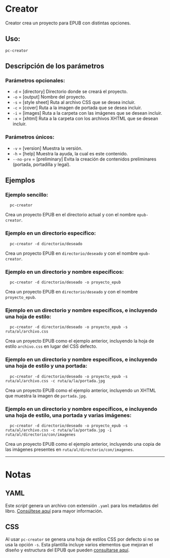 # Creator

Creator crea un proyecto para EPUB con distintas opciones.

## Uso:

  ```
  pc-creator
  ```

## Descripción de los parámetros

### Parámetros opcionales:

* `-d` = [directory] Directorio donde se creará el proyecto.
* `-o` = [output] Nombre del proyecto.
* `-s` = [style sheet] Ruta al archivo CSS que se desea incluir.
* `-c` = [cover] Ruta a la imagen de portada que se desea incluir.
* `-i` = [images] Ruta a la carpeta con las imágenes que se desean incluir.
* `-x` = [xhtml] Ruta a la carpeta con los archivos XHTML que se desean incluir.

### Parámetros únicos:

* `-v` = [version] Muestra la versión.
* `-h` = [help] Muestra la ayuda, la cual es este contenido.
* `--no-pre` = [preliminary] Evita la creación de contenidos preliminares (portada, portadilla y legal).

## Ejemplos

### Ejemplo sencillo:

```
  pc-creator
```

Crea un proyecto EPUB en el directorio actual y con el nombre `epub-creator`.

### Ejemplo en un directorio específico:

```
  pc-creator -d directorio/deseado
```

Crea un proyecto EPUB en `directorio/deseado` y con el nombre `epub-creator`.

### Ejemplo en un directorio y nombre específicos:

```
  pc-creator -d directorio/deseado -o proyecto_epub
```

Crea un proyecto EPUB en `directorio/deseado` y con el nombre `proyecto_epub`.

### Ejemplo en un directorio y nombre específicos, e incluyendo una hoja de estilo:

```
  pc-creator -d directorio/deseado -o proyecto_epub -s ruta/al/archivo.css
```

Crea un proyecto EPUB como el ejemplo anterior, incluyendo la hoja de estilo `archivo.css` en lugar del CSS defecto.

### Ejemplo en un directorio y nombre específicos, e incluyendo una hoja de estilo y una portada:

```
  pc-creator -d directorio/deseado -o proyecto_epub -s ruta/al/archivo.css -c ruta/a/la/portada.jpg
```

Crea un proyecto EPUB como el ejemplo anterior, incluyendo un XHTML que muestra la imagen de `portada.jpg`.

### Ejemplo en un directorio y nombre específicos, e incluyendo una hoja de estilo, una portada y varias imágenes:

```
  pc-creator -d directorio/deseado -o proyecto_epub -s ruta/al/archivo.css -c ruta/a/la/portada.jpg -i ruta/al/directorio/con/imagenes
```

Crea un proyecto EPUB como el ejemplo anterior, incluyendo una copia de las imágenes presentes en `ruta/al/directorio/con/imagenes`.

------

# Notas

## YAML

Este *script* genera un archivo con extensión `.yaml` para los metadatos
del libro. [Consúltese aquí](https://github.com/NikaZhenya/pecas/tree/master/epub/yaml)
para mayor información.

## CSS

Al usar `pc-creator` se genera una hoja de estilos CSS por defecto si no se
usa la opción `-s`. Esta plantilla incluye varios elementos que mejoran 
el diseño y estructura del EPUB que pueden [consultarse aquí](https://github.com/NikaZhenya/pecas/tree/master/epub/css).
